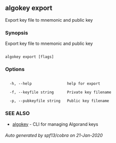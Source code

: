 ## algokey export



Export key file to mnemonic and public key



### Synopsis



Export key file to mnemonic and public key



```

algokey export [flags]

```



### Options



```

  -h, --help                help for export

  -f, --keyfile string      Private key filename

  -p, --pubkeyfile string   Public key filename

```



### SEE ALSO



* [algokey](../../algokey/algokey/)	 - CLI for managing Algorand keys


###### Auto generated by spf13/cobra on 21-Jan-2020


